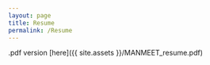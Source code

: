 ```yaml
---
layout: page
title: Resume
permalink: /Resume
---
```

.pdf version [here]({{ site.assets }}/MANMEET_resume.pdf)

